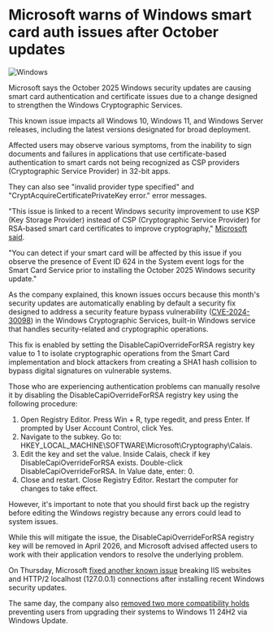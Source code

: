 # Microsoft warns of Windows smart card auth issues after October updates

![Windows](https://www.bleepstatic.com/content/hl-images/2024/12/16/Windows.jpg)

Microsoft says the October 2025 Windows security updates are causing smart card authentication and certificate issues due to a change designed to strengthen the Windows Cryptographic Services.

This known issue impacts all Windows 10, Windows 11, and Windows Server releases, including the latest versions designated for broad deployment.

Affected users may observe various symptoms, from the inability to sign documents and failures in applications that use certificate-based authentication to smart cards not being recognized as CSP providers (Cryptographic Service Provider) in 32-bit apps.

They can also see "invalid provider type specified" and "CryptAcquireCertificatePrivateKey error." error messages.

"This issue is linked to a recent Windows security improvement to use KSP (Key Storage Provider) instead of CSP (Cryptographic Service Provider) for RSA-based smart card certificates to improve cryptography," [Microsoft said](https://learn.microsoft.com/en-us/windows/release-health/status-windows-11-25h2#3697msgdesc).

"You can detect if your smart card will be affected by this issue if you observe the presence of Event ID 624 in the System event logs for the Smart Card Service prior to installing the October 2025 Windows security update."

As the company explained, this known issues occurs because this month's security updates are automatically enabling by default a security fix designed to address a security feature bypass vulnerability ([CVE-2024-30098](https://msrc.microsoft.com/update-guide/vulnerability/CVE-2024-30098)) in the Windows Cryptographic Services, built-in Windows service that handles security-related and cryptographic operations.

This fix is enabled by setting the DisableCapiOverrideForRSA registry key value to 1 to isolate cryptographic operations from the Smart Card implementation and block attackers from creating a SHA1 hash collision to bypass digital signatures on vulnerable systems.

Those who are experiencing authentication problems can manually resolve it by disabling the DisableCapiOverrideForRSA registry key using the following procedure:

1. Open Registry Editor. Press Win + R, type regedit, and press Enter. If prompted by User Account Control, click Yes.
2. Navigate to the subkey. ​Go to: HKEY\_LOCAL\_MACHINE\\SOFTWARE\\Microsoft\\Cryptography\\Calais.
3. Edit the key and set the value. Inside Calais, check if key DisableCapiOverrideForRSA exists. Double-click DisableCapiOverrideForRSA. In Value date, enter: 0.
4. Close and restart. ​Close Registry Editor. ​Restart the computer for changes to take effect.

However, it's important to note that you should first back up the registry before editing the Windows registry because any errors could lead to system issues.

While this will mitigate the issue, the DisableCapiOverrideForRSA registry key will be removed in April 2026, and Microsoft advised affected users to work with their application vendors to resolve the underlying problem.

On Thursday, Microsoft [fixed another known issue](https://www.bleepingcomputer.com/news/microsoft/microsoft-fixes-windows-bug-breaking-localhost-http-connections/) breaking IIS websites and HTTP/2 localhost (127.0.0.1) connections after installing recent Windows security updates.

The same day, the company also [removed two more compatibility holds](https://www.bleepingcomputer.com/news/microsoft/microsoft-lifts-more-safeguard-holds-blocking-windows-11-updates/) preventing users from upgrading their systems to Windows 11 24H2 via Windows Update.